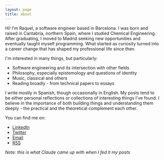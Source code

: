 ```yaml
---
layout: page
title: about
---
```


Hi! I'm Raquel, a software engineer based in Barcelona. I was born and raised in Cantabria, northern Spain, where I studied Chemical Engineering. After graduating, I moved to Madrid seeking new opportunities and eventually taught myself programming. What started as curiosity turned into a career change that has shaped my professional life since then.

I'm interested in many things, but particularly:

- Software engineering and its intersection with other fields
- Philosophy, especially epistemology and questions of identity
- Music, classical and others
- Reading broadly - from technical papers to essays

I write mostly in Spanish, though occasionally in English. My posts tend to be either personal reflections or collections of interesting things I've found. I believe in the importance of both building things and understanding them deeply - the practical and the theoretical complement each other.

You can find me on:
- [LinkedIn](https://www.linkedin.com/in/rbarbadillo/)
- [Twitter](https://twitter.com/raquelbars)
- [Email](mailto:raquelbarbadillo@pm.me)
- [RSS](/feed.xml)


_Note: this is what Claude came up with when I fed it my posts_
